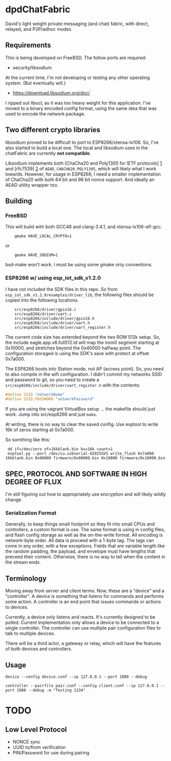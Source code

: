 # dpdChatFabric

David's light weight private messaging (and chat) fabric, with direct, relayed, and P2P/adhoc modes

## Requirements 

This is being developed on FreeBSD.  The follow ports are required:

* security/libsodium	
		
At the current time, I'm not developing or testing any other operating system. (But eventually will.)

* https://download.libsodium.org/doc/

I ripped out libucl, as it was too heavy weight for this application. I've moved to a binary encoded
config format, using the same idea that was used to encode the network package.

## Two different crypto libraries

libsodium proved to be difficult to port to ESP8266/xtensa-lx106.  So, I've also started to build a local one.  The local and libsodium uses in the chatFabric  are currently **not compatible**.

Libsodium implements both [ChaCha20 and Poly1305 for IETF protocols] [1] and [rfc7539] [2] of `AEAD_CHACHA20_POLY1305`, which will likely what I work towards.  However, for usage in ESP8266, I need a smaller implementation of  ChaCha20 with both 64 bit and 96 bit nonce support.  And ideally an AEAD utility wrapper too.


## Building 

### FreeBSD 

This will build with both GCC48 and clang-3.4.1, and xtensa-lx106-elf-gcc. 

		gmake HAVE_LOCAL_CRYPTO=1
		
or

		gmake HAVE_SODIUM=1

bsd-make won't work.  I must be using some gmake only conventions.		

### ESP8266 w/ using esp_iot_sdk_v1.2.0

I have not included the SDK files in this repo. So from `esp_iot_sdk_v1.2.0/examples/driver_lib`, the following files should be copied into the following locations.

```
	src/esp8266/driver/gpio16.c
	src/esp8266/driver/uart.c
	src/esp8266/include/driver/gpio16.h
	src/esp8266/include/driver/uart.h
	src/esp8266/include/driver/uart_register.h
```	

The current code size has extended beyond the two ROM 512k setup.  So, the include eagle.app.v6.full512.ld will map the irom0 segment starting at 0x10000, and stretches beyond the 0x40000 halfway point.   The configuration storaged is using the SDK's save with protect at offset 0x7a000.

The ESP8266 boots into Station mode, not AP (access point).  So, you need to also compile in the wifi configuration.  I didn't commit my networks SSID and password to git, so you need to create a `src/esp8266/include/driver/uart_register.h` with the contents:

```C
#define SSID "networkName"
#define SSID_PASSWORD "networkPassword"
```

If you are using the vagrant VirtualBox setup ... the makefile should just work. Jump into src/esp8266 and just `make`.

At writing, there is no way to clear the saved config.  Use esptool to write 16k of zeros starting at 0x7a000.

So somthing like this:

```shell
 dd if=/dev/zero of=16kblank.bin bs=16k count=1
 esptool.py --port /dev/cu.usbserial-AI025GVS write_flash 0x7a000 16kblank.bin 0x00000 firmware/0x00000.bin 0x10000 firmware/0x10000.bin
```


##  SPEC, PROTOCOL AND SOFTWARE IN HIGH DEGREE OF FLUX 

I'm still figuring out how to appropriately use encryption and will likely wildly change.

### Serialization Format

Generally, to keep things small footprint so they fit into small CPUs and controllers, a custom format is use.  The same format is using in config files, and flash config storage as well as the on-the-write format.  All encoding is network-byte order.  All data is proceed with a 1-byte tag. The tags can come in any order, with a few exceptions. Fields that are variable length like the random padding, the payload, and envelope must have lengths that preceed their content.  Otherwise, there is no way to tell when the content in the stream ends.

## Terminology 

Moving away from server and client terms.  Now, these are a "device" and a "controller".  A device is 
something that listens for commands and performs some action.  A controller is an end point that issues
commands or actions to devices.   

Currently, a device only listens and reacts. It's currently designed to be polled.  Current implementation 
only allows a device to be connected to a single controller. The controller can use multiple pair configuration
files to talk to multiple devices.

There will be a third actor, a gateway or relay, which will have the features of both devices and controllers.

## Usage

	device --config device.conf --ip 127.0.0.1 --port 1080 --debug
	
	controller --pairfile pair.conf --config client.conf --ip 127.0.0.1 --port 1080 --debug -m "Testing 1234"
	
	

# TODO

## Low Level Protocol 

* NONCE sync
* UUID to/from verification
* PIN/Password for use during pairing



[1]: https://tools.ietf.org/html/draft-agl-tls-chacha20poly1305-04
[2]: https://tools.ietf.org/html/rfc7539
